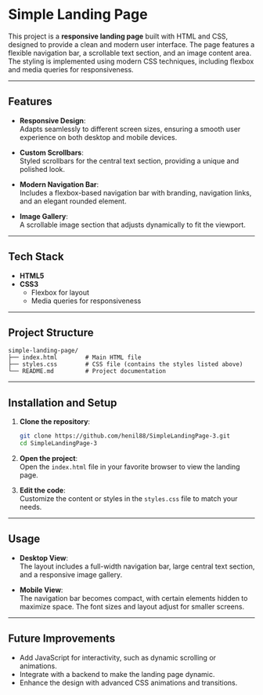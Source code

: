 # Simple Landing Page

This project is a **responsive landing page** built with HTML and CSS, designed to provide a clean and modern user interface. The page features a flexible navigation bar, a scrollable text section, and an image content area. The styling is implemented using modern CSS techniques, including flexbox and media queries for responsiveness.

---

## Features

- **Responsive Design**:  
  Adapts seamlessly to different screen sizes, ensuring a smooth user experience on both desktop and mobile devices.

- **Custom Scrollbars**:  
  Styled scrollbars for the central text section, providing a unique and polished look.

- **Modern Navigation Bar**:  
  Includes a flexbox-based navigation bar with branding, navigation links, and an elegant rounded element.

- **Image Gallery**:  
  A scrollable image section that adjusts dynamically to fit the viewport.

---

## Tech Stack

- **HTML5**  
- **CSS3**  
  - Flexbox for layout  
  - Media queries for responsiveness  

---

## Project Structure

```
simple-landing-page/
├── index.html        # Main HTML file
├── styles.css        # CSS file (contains the styles listed above)
└── README.md         # Project documentation
```

---

## Installation and Setup

1. **Clone the repository**:
   ```bash
   git clone https://github.com/henil88/SimpleLandingPage-3.git
   cd SimpleLandingPage-3
   ```

2. **Open the project**:  
   Open the `index.html` file in your favorite browser to view the landing page.

3. **Edit the code**:  
   Customize the content or styles in the `styles.css` file to match your needs.

---

## Usage

- **Desktop View**:  
  The layout includes a full-width navigation bar, large central text section, and a responsive image gallery.

- **Mobile View**:  
  The navigation bar becomes compact, with certain elements hidden to maximize space. The font sizes and layout adjust for smaller screens.

---

## Future Improvements

- Add JavaScript for interactivity, such as dynamic scrolling or animations.  
- Integrate with a backend to make the landing page dynamic.  
- Enhance the design with advanced CSS animations and transitions.

